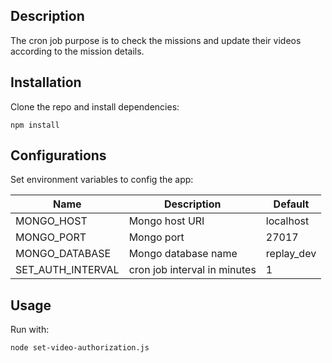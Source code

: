 ## Description
The cron job purpose is to check the missions and update their videos according to the mission details.

## Installation

Clone the repo and install dependencies:
```
npm install
```

## Configurations
Set environment variables to config the app:

| Name              | Description                  | Default    |
|-------------------|------------------------------|------------|
| MONGO_HOST        | Mongo host URI               | localhost  |
| MONGO_PORT        | Mongo port                   | 27017      |
| MONGO_DATABASE    | Mongo database name          | replay_dev |
| SET_AUTH_INTERVAL | cron job interval in minutes | 1          |


## Usage
Run with:
```
node set-video-authorization.js 
```
